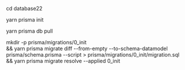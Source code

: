 <!-- https://www.prisma.io/docs/getting-started/setup-prisma/add-to-existing-project/relational-databases/install-prisma-client-typescript-postgresql -->

cd database22


yarn prisma init

yarn prisma db pull

mkdir -p prisma/migrations/0_init \
&& yarn prisma migrate diff --from-empty --to-schema-datamodel prisma/schema.prisma --script > prisma/migrations/0_init/migration.sql \
&& yarn prisma migrate resolve --applied 0_init
